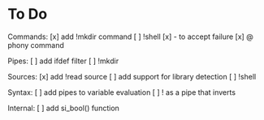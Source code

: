 
# To Do

Commands:
[x] add !mkdir command
[ ] !shell
[x] - to accept failure
[x] @ phony command

Pipes:
[ ] add ifdef filter
[ ] !mkdir

Sources:
[x] add !read source
[ ] add support for library detection
[ ] !shell

Syntax:
[ ] add pipes to variable evaluation
[ ] ! as a pipe that inverts

Internal:
[ ] add si_bool() function
